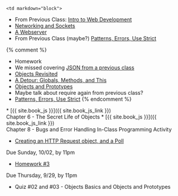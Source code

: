 	<td markdown="block">
* From Previous Class: [Intro to Web Development](slides/05/web.html) 
* [Networking and Sockets](slides/06/sockets.html)
* [A Webserver](slides/06/webserver.html)
* From Previous Class (maybe?) [Patterns, Errors, Use Strict](slides/05/patterns-errors-strict.html)

{% comment %}
* Homework
* We missed covering [JSON from a previous class](slides/03/objects.html#/20)
* [Objects Revisited](slides/06/objects-prototypes.html)
* [A Detour: Globals, Methods, and This](slides/06/globals-methods-this.html)
* [Objects and Prototypes](slides/06/prototypes.html)
* Maybe talk about require again from previous class?
* [Patterns, Errors, Use Strict](slides/06/patterns-errors-strict.html)
{% endcomment %}
</td>
	<td markdown="block">
* [{{ site.book_js }}]({{ site.book_js_link }}) <br> Chapter 6 - The Secret Life of Objects
* [{{ site.book_js }}]({{ site.book_js_link }}) <br> Chapter 8 - Bugs and Error Handling 
</td>
	<td markdown="block">
In-Class Programming Activity

* [Creating an HTTP Request object, and a Poll](https://docs.google.com/a/nyu.edu/forms/d/e/1FAIpQLSe2mqmcuD_bhT_XFqDpXTbdBUTIvfIOTtqepiQ_dTWhIICyaA/viewform)

Due Sunday, 10/02, by 11pm

* [Homework #3](homework/03.html) 

Due Thursday, 9/29, by 11pm

* Quiz #02 and #03 - Objects Basics and Objects and Prototypes

<!--
* [](assignments/.html)
-->
</td>
